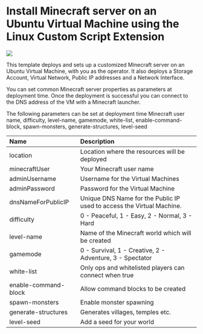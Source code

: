 # Install Minecraft server on an Ubuntu Virtual Machine using the Linux Custom Script Extension

<a href="https://portal.azure.com/#create/Microsoft.Template/uri/https%3A%2F%2Fraw.githubusercontent.com%2Fgbowerman%2Fazure-minecraft%2Fmaster%2Fazuredeploy.json" target="_blank">
    <img src="http://azuredeploy.net/deploybutton.png"/>
</a>

This template deploys and sets up a customized Minecraft server on an Ubuntu Virtual Machine, with you as the operator. It also deploys a Storage Account, Virtual Network, Public IP addresses and a Network Interface.

You can set common Minecraft server properties as parameters at deployment time. Once the deployment is successful you can connect to the DNS address of the VM with a Minecraft launcher.

The following parameters can be set at deployment time Minecraft user name, difficulty, level-name, gamemode, white-list, enable-command-block, spawn-monsters, generate-structures, level-seed

| Name   | Description    |
|:--- |:---|
| location | Location where the resources will be deployed |
| minecraftUser | Your Minecraft user name |
| adminUsername  | Username for the Virtual Machines  |
| adminPassword  | Password for the Virtual Machine  |
| dnsNameForPublicIP  | Unique DNS Name for the Public IP used to access the Virtual Machine. |
| difficulty  | 0 - Peaceful, 1 - Easy, 2 - Normal, 3 - Hard |
| level-name | Name of the Minecraft world which will be created |
| gamemode | 0 - Survival, 1 - Creative, 2 - Adventure, 3 - Spectator |
| white-list | Only ops and whitelisted players can connect when true |
| enable-command-block | Allow command blocks to be created |
| spawn-monsters | Enable monster spawning |
| generate-structures | Generates villages, temples etc. |
| level-seed | Add a seed for your world |
